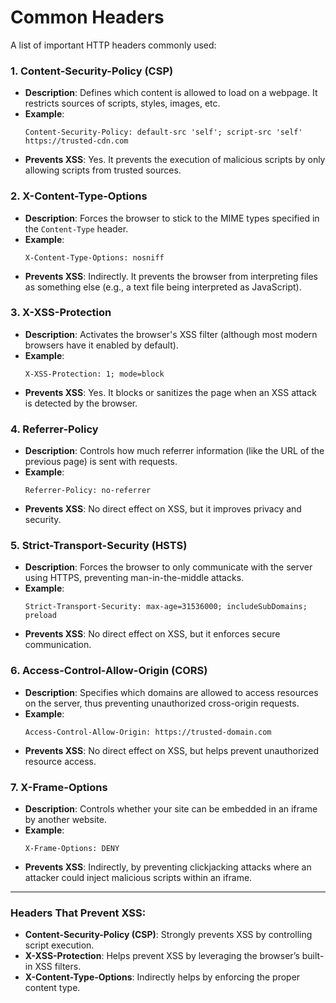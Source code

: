 # Common Headers

A list of important HTTP headers commonly used:

### 1. **Content-Security-Policy (CSP)**

- **Description**: Defines which content is allowed to load on a webpage. It restricts sources of scripts, styles, images, etc.
- **Example**:
  ```http
  Content-Security-Policy: default-src 'self'; script-src 'self' https://trusted-cdn.com
  ```
- **Prevents XSS**: Yes. It prevents the execution of malicious scripts by only allowing scripts from trusted sources.

### 2. **X-Content-Type-Options**

- **Description**: Forces the browser to stick to the MIME types specified in the `Content-Type` header.
- **Example**:
  ```http
  X-Content-Type-Options: nosniff
  ```
- **Prevents XSS**: Indirectly. It prevents the browser from interpreting files as something else (e.g., a text file being interpreted as JavaScript).

### 3. **X-XSS-Protection**

- **Description**: Activates the browser's XSS filter (although most modern browsers have it enabled by default).
- **Example**:
  ```http
  X-XSS-Protection: 1; mode=block
  ```
- **Prevents XSS**: Yes. It blocks or sanitizes the page when an XSS attack is detected by the browser.

### 4. **Referrer-Policy**

- **Description**: Controls how much referrer information (like the URL of the previous page) is sent with requests.
- **Example**:
  ```http
  Referrer-Policy: no-referrer
  ```
- **Prevents XSS**: No direct effect on XSS, but it improves privacy and security.

### 5. **Strict-Transport-Security (HSTS)**

- **Description**: Forces the browser to only communicate with the server using HTTPS, preventing man-in-the-middle attacks.
- **Example**:
  ```http
  Strict-Transport-Security: max-age=31536000; includeSubDomains; preload
  ```
- **Prevents XSS**: No direct effect on XSS, but it enforces secure communication.

### 6. **Access-Control-Allow-Origin (CORS)**

- **Description**: Specifies which domains are allowed to access resources on the server, thus preventing unauthorized cross-origin requests.
- **Example**:
  ```http
  Access-Control-Allow-Origin: https://trusted-domain.com
  ```
- **Prevents XSS**: No direct effect on XSS, but helps prevent unauthorized resource access.

### 7. **X-Frame-Options**

- **Description**: Controls whether your site can be embedded in an iframe by another website.
- **Example**:
  ```http
  X-Frame-Options: DENY
  ```
- **Prevents XSS**: Indirectly, by preventing clickjacking attacks where an attacker could inject malicious scripts within an iframe.

---

### Headers That Prevent XSS:

- **Content-Security-Policy (CSP)**: Strongly prevents XSS by controlling script execution.
- **X-XSS-Protection**: Helps prevent XSS by leveraging the browser’s built-in XSS filters.
- **X-Content-Type-Options**: Indirectly helps by enforcing the proper content type.
